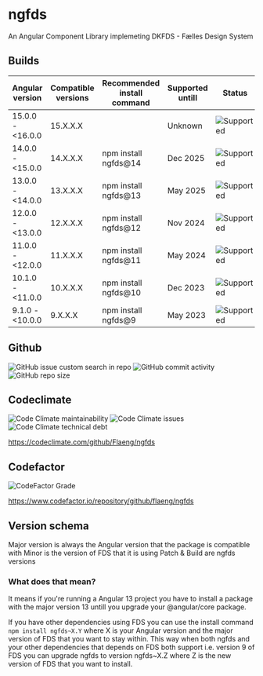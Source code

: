 # ngfds

An Angular Component Library implemeting DKFDS - Fælles Design System

## Builds

<!-- ![GitHub Workflow Status](https://img.shields.io/github/workflow/status/flaeng/ngfds/Build%20source%20code?label=source%20code%20compiles%20%26%20passes%20tests&style=for-the-badge)
![GitHub Workflow Status](https://img.shields.io/github/workflow/status/flaeng/ngfds/Build%20for%20Angular?label=can%20build%20for%20supported%20angular%20versions&style=for-the-badge) -->

| Angular version  | Compatible versions | Recommended install command | Supported untill | Status                                                                            |
| ---------------- | ------------------- | --------------------------- | ---------------- | --------------------------------------------------------------------------------- |
| 15.0.0 - <16.0.0 | 15.X.X.X            |                             | Unknown          | ![Supported](https://img.shields.io/badge/-Supported-success?style=for-the-badge) |
| 14.0.0 - <15.0.0 | 14.X.X.X            | npm install ngfds@14        | Dec 2025         | ![Supported](https://img.shields.io/badge/-Supported-success?style=for-the-badge) |
| 13.0.0 - <14.0.0 | 13.X.X.X            | npm install ngfds@13        | May 2025         | ![Supported](https://img.shields.io/badge/-Supported-success?style=for-the-badge) |
| 12.0.0 - <13.0.0 | 12.X.X.X            | npm install ngfds@12        | Nov 2024         | ![Supported](https://img.shields.io/badge/-Supported-success?style=for-the-badge) |
| 11.0.0 - <12.0.0 | 11.X.X.X            | npm install ngfds@11        | May 2024         | ![Supported](https://img.shields.io/badge/-Supported-success?style=for-the-badge) |
| 10.1.0 - <11.0.0 | 10.X.X.X            | npm install ngfds@10        | Dec 2023         | ![Supported](https://img.shields.io/badge/-Supported-success?style=for-the-badge) |
| 9.1.0 - <10.0.0  | 9.X.X.X             | npm install ngfds@9         | May 2023         | ![Supported](https://img.shields.io/badge/-Supported-success?style=for-the-badge) |

## Github

![GitHub issue custom search in repo](https://img.shields.io/github/issues-search/flaeng/ngfds?label=KNOWN%20BUGS&query=label%3Abug%20is%3Aopen&style=for-the-badge)
![GitHub commit activity](https://img.shields.io/github/commit-activity/m/flaeng/ngfds?style=for-the-badge)
![GitHub repo size](https://img.shields.io/github/repo-size/flaeng/ngfds?style=for-the-badge)

## Codeclimate

![Code Climate maintainability](https://img.shields.io/codeclimate/maintainability/Flaeng/ngfds?style=for-the-badge)
![Code Climate issues](https://img.shields.io/codeclimate/issues/Flaeng/ngfds?label=Maintainability%20Issues&style=for-the-badge)
![Code Climate technical debt](https://img.shields.io/codeclimate/tech-debt/Flaeng/ngfds?style=for-the-badge)

https://codeclimate.com/github/Flaeng/ngfds

## Codefactor

![CodeFactor Grade](https://img.shields.io/codefactor/grade/github/flaeng/ngfds?style=for-the-badge)

https://www.codefactor.io/repository/github/flaeng/ngfds

## Version schema

Major version is always the Angular version that the package is compatible with
Minor is the version of FDS that it is using
Patch & Build are ngfds versions

### What does that mean?

It means if you're running a Angular 13 project you have to install a package with the major version 13 untill you upgrade your @angular/core package.

If you have other dependencies using FDS you can use the install command `npm install ngfds~X.Y` where X is your Angular version and the major version of FDS that you want to stay within. This way when both ngfds and your other dependencies that depends on FDS both support i.e. version 9 of FDS you can upgrade ngfds to version ngfds~X.Z where Z is the new version of FDS that you want to install.
